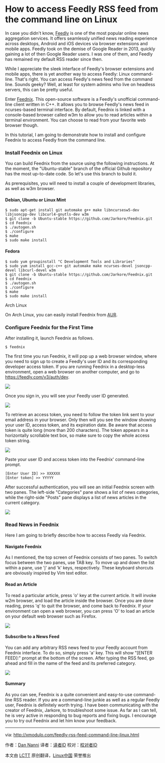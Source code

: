 How to access Feedly RSS feed from the command line on Linux
================================================================================
In case you didn't know, [Feedly][1] is one of the most popular online news aggregation services. It offers seamlessly unified news reading experience across desktops, Android and iOS devices via browser extensions and mobile apps. Feedly took on the demise of Google Reader in 2013, quickly gaining a lot of then Google Reader users. I was one of them, and Feedly has remained my default RSS reader since then.

While I appreciate the sleek interface of Feedly's browser extensions and mobile apps, there is yet another way to access Feedly: Linux command-line. That's right. You can access Feedly's news feed from the command line. Sounds geeky? Well, at least for system admins who live on headless servers, this can be pretty useful.

Enter [Feednix][2]. This open-source software is a Feedly's unofficial command-line client written in C++. It allows you to browse Feedly's news feed in ncurses-based terminal interface. By default, Feednix is linked with a console-based browser called w3m to allow you to read articles within a terminal environment. You can choose to read from your favorite web browser though.

In this tutorial, I am going to demonstrate how to install and configure Feednix to access Feedly from the command line.

### Install Feednix on Linux ###

You can build Feednix from the source using the following instructions. At the moment, the "Ubuntu-stable" branch of the official Github repository has the most up-to-date code. So let's use this branch to build it.

As prerequisites, you will need to install a couple of development libraries, as well as w3m browser.

#### Debian, Ubuntu or Linux Mint ####

    $ sudo apt-get install git automake g++ make libncursesw5-dev libjsoncpp-dev libcurl4-gnutls-dev w3m
    $ git clone -b Ubuntu-stable https://github.com/Jarkore/Feednix.git
    $ cd Feednix
    $ ./autogen.sh
    $ ./configure
    $ make
    $ sudo make install

#### Fedora ####

    $ sudo yum groupinstall "C Development Tools and Libraries"
    $ sudo yum install gcc-c++ git automake make ncurses-devel jsoncpp-devel libcurl-devel w3m
    $ git clone -b Ubuntu-stable https://github.com/Jarkore/Feednix.git
    $ cd Feednix
    $ ./autogen.sh
    $ ./configure
    $ make
    $ sudo make install

Arch Linux

On Arch Linux, you can easily install Feednix from [AUR][3].

### Configure Feednix for the First Time ###

After installing it, launch Feednix as follows.

    $ feednix

The first time you run Feednix, it will pop up a web browser window, where you need to sign up to create a Feedly's user ID and its corresponding developer access token. If you are running Feednix in a desktop-less environment, open a web browser on another computer, and go to https://feedly.com/v3/auth/dev.

![](https://farm8.staticflickr.com/7427/15825106524_42883b3e32_b.jpg)

Once you sign in, you will see your Feedly user ID generated.

![](https://www.flickr.com/photos/xmodulo/15827565143/)

To retrieve an access token, you need to follow the token link sent to your email address in your browser. Only then will you see the window showing your user ID, access token, and its expiration date. Be aware that access token is quite long (more than 200 characters). The token appears in a horizontally scrollable text box, so make sure to copy the whole access token string.

![](https://farm9.staticflickr.com/8605/16446685812_9098df494b_b.jpg)

Paste your user ID and access token into the Feednix' command-line prompt.

    [Enter User ID] >> XXXXXX
    [Enter token] >> YYYYY

After successful authentication, you will see an initial Feednix screen with two panes. The left-side "Categories" pane shows a list of news categories, while the right-side "Posts" pane displays a list of news articles in the current category.

![](https://farm8.staticflickr.com/7412/16421639256_deb8e2d276_c.jpg)

### Read News in Feednix ###

Here I am going to briefly describe how to access Feedly via Feednix.

#### Navigate Feednix ####

As I mentioned, the top screen of Feednix consists of two panes. To switch focus between the two panes, use TAB key. To move up and down the list within a pane, use 'j' and 'k' keys, respectively. These keyboard shorcuts are obviously inspired by Vim text editor.

#### Read an Article ####

To read a particular article, press 'o' key at the current article. It will invoke w2m browser, and load the article inside the browser. Once you are done reading, press 'q' to quit the browser, and come back to Feednix. If your environment can open a web browser, you can press 'O' to load an article on your default web browser such as Firefox.

![](https://farm8.staticflickr.com/7406/16445870201_b98e8da6d9_b.jpg)

#### Subscribe to a News Feed ####

You can add any arbitrary RSS news feed to your Feedly account from Feednix interface. To do so, simply press 'a' key. This will show "[ENTER FEED]:" prompt at the bottom of the screen. After typing the RSS feed, go ahead and fill in the name of the feed and its preferred category.

![](https://farm8.staticflickr.com/7324/16421639296_b52ed3c52e_c.jpg)

#### Summary ####

As you can see, Feednix is a quite convenient and easy-to-use command-line RSS reader. If you are a command-line junkie as well as a regular Feedly user, Feednix is definitely worth trying. I have been communicating with the creator of Feednix, Jarkore, to troubleshoot some issue. As far as I can tell, he is very active in responding to bug reports and fixing bugs. I encourage you to try out Feednix and let him know your feedback.

--------------------------------------------------------------------------------

via: http://xmodulo.com/feedly-rss-feed-command-line-linux.html

作者：[Dan Nanni][a]
译者：[译者ID](https://github.com/译者ID)
校对：[校对者ID](https://github.com/校对者ID)

本文由 [LCTT](https://github.com/LCTT/TranslateProject) 原创翻译，[Linux中国](http://linux.cn/) 荣誉推出

[a]:http://xmodulo.com/author/nanni
[1]:https://feedly.com/
[2]:https://github.com/Jarkore/Feednix
[3]:https://aur.archlinux.org/packages/feednix/